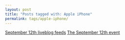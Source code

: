 ```yaml
---
layout: post
title: "Posts tagged with: Apple iPhone"
permalink: tags/apple-iphone/
---
```

[September 12th liveblog feeds](/2012/09/september-12th-liveblog-feeds)
[The September 12th event](/2012/09/the-september-12th-event)
